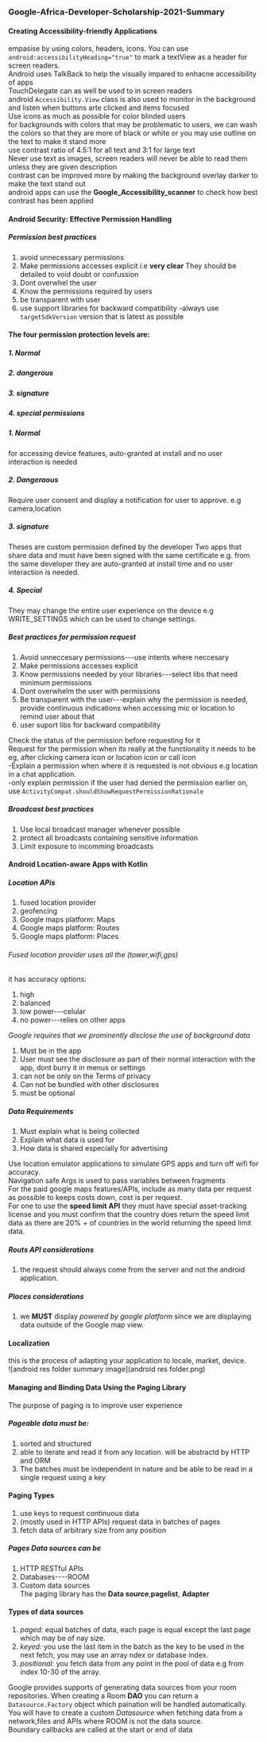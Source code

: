### Google-Africa-Developer-Scholarship-2021-Summary  
#### Creating Accessibility-friendly Applications  
empasise by using colors, headers, icons. You can use `android:accessibilityHeading="true"` to mark a textView as a header for screen readers.  
Android uses TalkBack to help the visually impared to enhacne accessibility of apps  
TouchDelegate can as well be used to in screen readers  
android `Accessibility.View` class is also used to monitor in the background and listen when buttons arte clicked and items focused  
Use icons as much as possible for color blinded users  
for backgrounds with colors that may be problematic to users, we can wash the colors so that they are more of black or white or you may use outline on the text to make it stand more  
use contrast ratio of 4.5:1 for all text and 3:1 for large text  
Never use text as images, screen readers will never be able to read them  unless they are given description  
contrast can be improved more by making the background overlay darker to make the text stand out  
android apps can use the **Google_Accessibility_scanner** to check how best contrast has been applied  
#### Android Security: Effective Permission Handling  
##### Permission best practices
1. avoid unnecessary permissions  
2. Make permissions accesses explicit i.e **very clear** They should be detailed to void doubt or confussion  
3. Dont overwhel the user
4. Know the permissions required by users  
5. be transparent with user
6. use support libraries for backward compatibility
-always use `targetSdkVersion` version that is latest as possible  
#### The four permission protection levels are:
##### 1. Normal
##### 2. dangerous
##### 3. signature
##### 4. special permissions

##### 1. Normal  
for accessing device features, auto-granted at install and no user interaction is needed
##### 2. Dangeraous  
Require user consent and display a notification for user to approve. e.g camera,location
##### 3. signature  
Theses are custom permission defined by the developer
Two apps that share data and must have been signed with the same certificate e.g. from the same developer
they are auto-granted at install time and no user interaction is needed.
##### 4. Special  
They may change the entire user experience on the device e.g WRITE_SETTINGS which can be used to change settings.  
##### Best practices for permission request
1. Avoid unneccesary permissions---use intents where neccesary
2. Make permissions accesses explicit
3. Know permissions needed by your libraries---select libs that need minimum permissions
4. Dont overwhelm the user with permissions
5. Be transparent with the user---explain why the permission is needed, provide continuous indications when accessing mic or location to remind user about that
6. user suport libs for backward compatibility

Check the status of the permission before requesting for it  
Request for the permission when its really at the functionality it needs to be eg, after clicking camera icon or location icon or call icon  
-Explain a permission when where it is requested is not obvious e.g location in a chat application.  
-only explain permission if the user had denied the permission earlier on, use `ActivityCompat.shouldShowRequestPermissionRationale`  
##### Broadcast best practices
1. Use local broadcast manager whenever possible  
2. protect all broadcasts containing sensitive information  
3. Limit exposure to incomming broadcasts

#### Android Location-aware Apps with Kotlin  
##### Location APis
1. fused location provider
2. geofencing
3. Google maps platform: Maps
4. Google maps platform: Routes
5. Google maps platform: Places  

###### *Fused location provider uses all the (tower,wifi,gps)*  
it has accuracy options:
1. high
2. balanced
3. low power---celular
4. no power---relies on other apps  

*Google requires that we prominently disclose the use of background data*
1. Must be in the app
2. User must see the disclosure as part of their normal interaction with the app, dont burry it in menus or settings  
3. can not be only on the Terms of privacy
4. Can not be bundled with other disclosures
5. must be optional  

##### Data Requirements  
1. Must explain what is being collected
2. Explain what data is used for
3. How data is shared especially for advertising  

Use location emulator applications to simulate GPS apps and turn off wifi for accuracy.  
Navigation safe Args is used to pass variables between fragments  
For the paid google maps features/APIs, include as many data per request as possible to keeps costs down, cost is per request.  
For one to use the **speed limit API** they must have special asset-tracking license and you must confirm that the country does return the speed limit data as there are 20% + of countries in the world returning the speed limit data.  
##### Routs API considerations  
1. the request should always come from the server and not the android application.  
##### Places considerations  
1. we **MUST** display  *powered by google platform* since we are displaying data ouitside of the Google map view.  
#### Localization  
this is the process of adapting your application to locale, market, device.  
![android res folder summary image](android res folder.png)  
#### Managing and Binding Data Using the Paging Library  
The purpose of paging is to improve user experience  
##### Pageable data must be:  
1. sorted and structured
2. able to iterate and read it from any location. will be abstractd by HTTP and ORM  
3. The batches must be independent in nature and be able to be read in a single request using a key  
#### Paging Types  
1. use keys to request continuous data  
2. (mostly used in HTTP APIs) request data in batches of pages  
3. fetch data of arbitrary  size from any position  
##### Pages Data sources can be  
1. HTTP RESTful APIs
2. Databases----ROOM  
3. Custom data sources  
The paging library has the **Data source**,**pagelist**, **Adapter**  
#### Types of data sources  
1. *paged:* equal batches of data, each page is equal except the last page which may be of nay size.
2. *keyed:* you use the last item in the batch as the key to be used in the next fetch, you may use an array ndex or database index.  
3. *positional:* you fetch data from any point in the pool of data e.g from index 10-30 of the array.  

Google provides supports of generating data sources from your room repositories. When creating a Room **DAO** you can return a `Datasource.Factory` object which paination will be handled automatically.  
You will have to create a custom *Datasource* when fetching data from a network,files and APIs where ROOM is not the data source.  
Boundary callbacks are called at the start or end of data  




